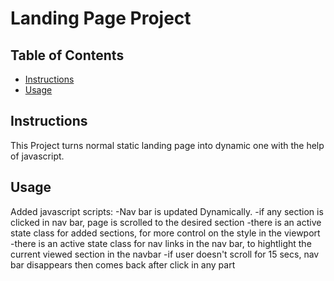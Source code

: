 # Landing Page Project

## Table of Contents

* [Instructions](#instructions)
* [Usage](#usage)

## Instructions

This Project turns normal static landing page into dynamic one with the help of javascript.

## Usage
Added javascript scripts:
-Nav bar is updated Dynamically.
-if any section is clicked in nav bar, page is scrolled to the desired section
-there is an active state class for added sections, for more control on the style in the viewport
-there is an active state class for nav links in the nav bar, to hightlight the current viewed section in the navbar
-if user doesn't scroll for 15 secs, nav bar disappears then comes back after click in any part



